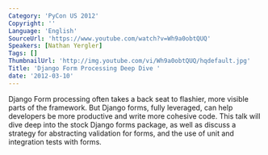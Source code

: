 ```yaml
---
Category: 'PyCon US 2012'
Copyright: ''
Language: 'English'
SourceUrl: 'https://www.youtube.com/watch?v=Wh9a0obtQUQ'
Speakers: [Nathan Yergler]
Tags: []
ThumbnailUrl: 'http://img.youtube.com/vi/Wh9a0obtQUQ/hqdefault.jpg'
Title: 'Django Form Processing Deep Dive '
date: '2012-03-10'
---
```

Django Form processing often takes a back seat to flashier, more visible parts
of the framework. But Django forms, fully leveraged, can help developers be
more productive and write more cohesive code. This talk will dive deep into
the stock Django forms package, as well as discuss a strategy for abstracting
validation for forms, and the use of unit and integration tests with forms.
